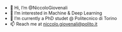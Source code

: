 - 👋 Hi, I’m @NiccoloGiovenali
- 👀 I’m interested in Machine & Deep Learning
- 🌱 I’m currently a PhD studet @ Politecnico di Torino
- 📫 Reach me at niccolo.giovenali@polito.it

<!---
NiccoloGiovenali/NiccoloGiovenali is a ✨ special ✨ repository because its `README.md` (this file) appears on your GitHub profile.
You can click the Preview link to take a look at your changes.
--->
